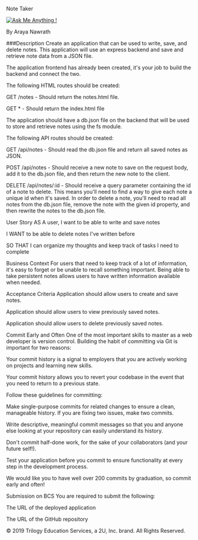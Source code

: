 Note Taker 

[![Ask Me Anything !](https://img.shields.io/badge/Ask%20me-anything-1abc9c.svg)](https://GitHub.com/Naereen/ama)

By Araya Nawrath


 ###Description 
 Create an application that can be used to write, save, and delete notes. This application will use an express backend and save and retrieve note data from a JSON file.

The application frontend has already been created, it's your job to build the backend and connect the two.

The following HTML routes should be created:

GET /notes - Should return the notes.html file.

GET * - Should return the index.html file

The application should have a db.json file on the backend that will be used to store and retrieve notes using the fs module.

The following API routes should be created:

GET /api/notes - Should read the db.json file and return all saved notes as JSON.

POST /api/notes - Should receive a new note to save on the request body, add it to the db.json file, and then return the new note to the client.

DELETE /api/notes/:id - Should receive a query parameter containing the id of a note to delete. This means you'll need to find a way to give each note a unique id when it's saved. In order to delete a note, you'll need to read all notes from the db.json file, remove the note with the given id property, and then rewrite the notes to the db.json file.

User Story AS A user, I want to be able to write and save notes

I WANT to be able to delete notes I've written before

SO THAT I can organize my thoughts and keep track of tasks I need to complete

Business Context For users that need to keep track of a lot of information, it's easy to forget or be unable to recall something important. Being able to take persistent notes allows users to have written information available when needed.

Acceptance Criteria Application should allow users to create and save notes.

Application should allow users to view previously saved notes.

Application should allow users to delete previously saved notes.

Commit Early and Often One of the most important skills to master as a web developer is version control. Building the habit of committing via Git is important for two reasons:

Your commit history is a signal to employers that you are actively working on projects and learning new skills.

Your commit history allows you to revert your codebase in the event that you need to return to a previous state.

Follow these guidelines for committing:

Make single-purpose commits for related changes to ensure a clean, manageable history. If you are fixing two issues, make two commits.

Write descriptive, meaningful commit messages so that you and anyone else looking at your repository can easily understand its history.

Don't commit half-done work, for the sake of your collaborators (and your future self!).

Test your application before you commit to ensure functionality at every step in the development process.

We would like you to have well over 200 commits by graduation, so commit early and often!

Submission on BCS You are required to submit the following:

The URL of the deployed application

The URL of the GitHub repository

© 2019 Trilogy Education Services, a 2U, Inc. brand. All Rights Reserved.